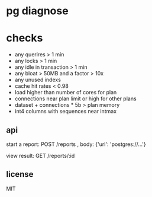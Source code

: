 # pg diagnose

# checks

* any querires > 1 min
* any locks > 1 min
* any idle in transaction > 1 min
* any bloat > 50MB and a factor > 10x
* any unused indexs
* cache hit rates < 0.98
* load higher than number of cores for plan
* connections near plan limit or high for other plans
* dataset + connections * 5b > plan memory
* int4 columns with sequences near intmax

## api

start a report:
  POST /reports , body: {'url': 'postgres://...'}

view result:
  GET /reports/:id


## license
MIT

